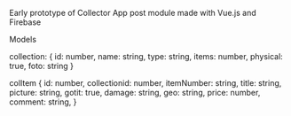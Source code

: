 Early prototype of Collector App post module made with Vue.js and Firebase

Models

collection: {
	id: number,
	name: string,
	type: string,
	items: number,
	physical: true,
	foto: string
}

colItem {
	id: number,
	collectionid: number,
	itemNumber: string,
	title: string,
	picture: string,
	gotit: true,
	damage: string,
	geo: string,
	price: number,
	comment: string,
}
